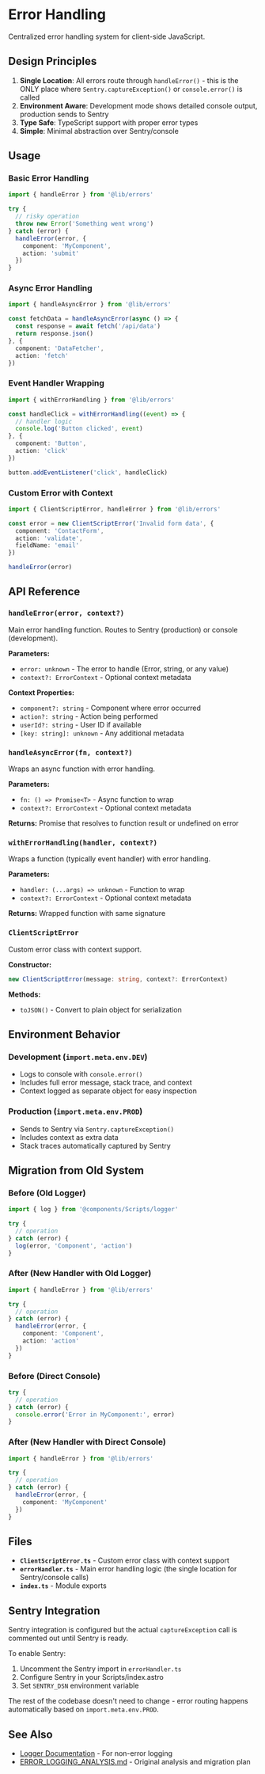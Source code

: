 # Error Handling

Centralized error handling system for client-side JavaScript.

## Design Principles

1. **Single Location**: All errors route through `handleError()` - this is the ONLY place where `Sentry.captureException()` or `console.error()` is called
2. **Environment Aware**: Development mode shows detailed console output, production sends to Sentry
3. **Type Safe**: TypeScript support with proper error types
4. **Simple**: Minimal abstraction over Sentry/console

## Usage

### Basic Error Handling

```typescript
import { handleError } from '@lib/errors'

try {
  // risky operation
  throw new Error('Something went wrong')
} catch (error) {
  handleError(error, {
    component: 'MyComponent',
    action: 'submit'
  })
}
```

### Async Error Handling

```typescript
import { handleAsyncError } from '@lib/errors'

const fetchData = handleAsyncError(async () => {
  const response = await fetch('/api/data')
  return response.json()
}, {
  component: 'DataFetcher',
  action: 'fetch'
})
```

### Event Handler Wrapping

```typescript
import { withErrorHandling } from '@lib/errors'

const handleClick = withErrorHandling((event) => {
  // handler logic
  console.log('Button clicked', event)
}, {
  component: 'Button',
  action: 'click'
})

button.addEventListener('click', handleClick)
```

### Custom Error with Context

```typescript
import { ClientScriptError, handleError } from '@lib/errors'

const error = new ClientScriptError('Invalid form data', {
  component: 'ContactForm',
  action: 'validate',
  fieldName: 'email'
})

handleError(error)
```

## API Reference

### `handleError(error, context?)`

Main error handling function. Routes to Sentry (production) or console (development).

**Parameters:**

- `error: unknown` - The error to handle (Error, string, or any value)
- `context?: ErrorContext` - Optional context metadata

**Context Properties:**

- `component?: string` - Component where error occurred
- `action?: string` - Action being performed
- `userId?: string` - User ID if available
- `[key: string]: unknown` - Any additional metadata

### `handleAsyncError(fn, context?)`

Wraps an async function with error handling.

**Parameters:**

- `fn: () => Promise<T>` - Async function to wrap
- `context?: ErrorContext` - Optional context metadata

**Returns:** Promise that resolves to function result or undefined on error

### `withErrorHandling(handler, context?)`

Wraps a function (typically event handler) with error handling.

**Parameters:**

- `handler: (...args) => unknown` - Function to wrap
- `context?: ErrorContext` - Optional context metadata

**Returns:** Wrapped function with same signature

### `ClientScriptError`

Custom error class with context support.

**Constructor:**

```typescript
new ClientScriptError(message: string, context?: ErrorContext)
```

**Methods:**

- `toJSON()` - Convert to plain object for serialization

## Environment Behavior

### Development (`import.meta.env.DEV`)

- Logs to console with `console.error()`
- Includes full error message, stack trace, and context
- Context logged as separate object for easy inspection

### Production (`import.meta.env.PROD`)

- Sends to Sentry via `Sentry.captureException()`
- Includes context as extra data
- Stack traces automatically captured by Sentry

## Migration from Old System

### Before (Old Logger)

```typescript
import { log } from '@components/Scripts/logger'

try {
  // operation
} catch (error) {
  log(error, 'Component', 'action')
}
```

### After (New Handler with Old Logger)

```typescript
import { handleError } from '@lib/errors'

try {
  // operation
} catch (error) {
  handleError(error, {
    component: 'Component',
    action: 'action'
  })
}
```

### Before (Direct Console)

```typescript
try {
  // operation
} catch (error) {
  console.error('Error in MyComponent:', error)
}
```

### After (New Handler with Direct Console)

```typescript
import { handleError } from '@lib/errors'

try {
  // operation
} catch (error) {
  handleError(error, {
    component: 'MyComponent'
  })
}
```

## Files

- **`ClientScriptError.ts`** - Custom error class with context support
- **`errorHandler.ts`** - Main error handling logic (the single location for Sentry/console calls)
- **`index.ts`** - Module exports

## Sentry Integration

Sentry integration is configured but the actual `captureException` call is commented out until Sentry is ready.

To enable Sentry:

1. Uncomment the Sentry import in `errorHandler.ts`
2. Configure Sentry in your Scripts/index.astro
3. Set `SENTRY_DSN` environment variable

The rest of the codebase doesn't need to change - error routing happens automatically based on `import.meta.env.PROD`.

## See Also

- [Logger Documentation](../logger/README.md) - For non-error logging
- [ERROR_LOGGING_ANALYSIS.md](/docs/ERROR_LOGGING_ANALYSIS.md) - Original analysis and migration plan
